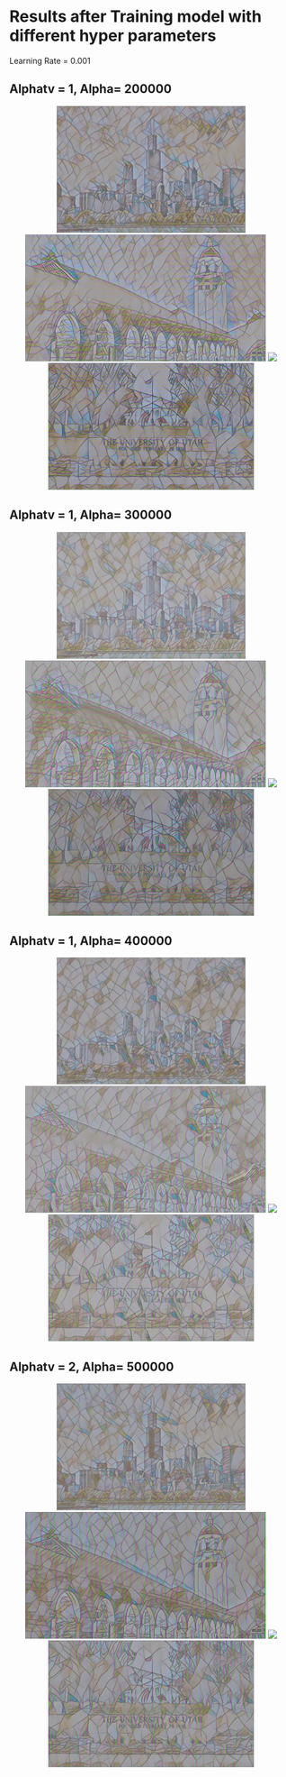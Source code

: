 # Results after Training model with different hyper parameters

Learning Rate = 0.001

## Alphatv = 1, Alpha= 200000
<div align='center'>
<img src='files/style4/Chicago_output.png' height='225px'>
<img src='files/style4/hoovertower_output.png' height='225px'>
<img src='files/style4/SpringBlock.png' height='225px'>
<img src='files/style4/university-utah.png' height='225px'>
</div>

## Alphatv = 1, Alpha= 300000
<div align='center'>
<img src='files/style4/Chicago_output-1.png' height='225px'>
<img src='files/style4/hoovertower_output-1.png' height='225px'>
<img src='files/style4/SpringBlock-1.png' height='225px'>
<img src='files/style4/university-utah-1.png' height='225px'>
</div>

## Alphatv = 1, Alpha= 400000
<div align='center'>
<img src='files/style4/Chicago_output-2.png' height='225px'>
<img src='files/style4/hoovertower_output-2.png' height='225px'>
<img src='files/style4/SpringBlock-2.png' height='225px'>
<img src='files/style4/university-utah-2.png' height='225px'>
</div>

## Alphatv = 2, Alpha= 500000
<div align='center'>
<img src='files/style4/Chicago_output-3.png' height='225px'>
<img src='files/style4/hoovertower_output-3.png' height='225px'>
<img src='files/style4/SpringBlock-3.png' height='225px'>
<img src='files/style4/univeristy-utah-3.png' height='225px'>
</div>

